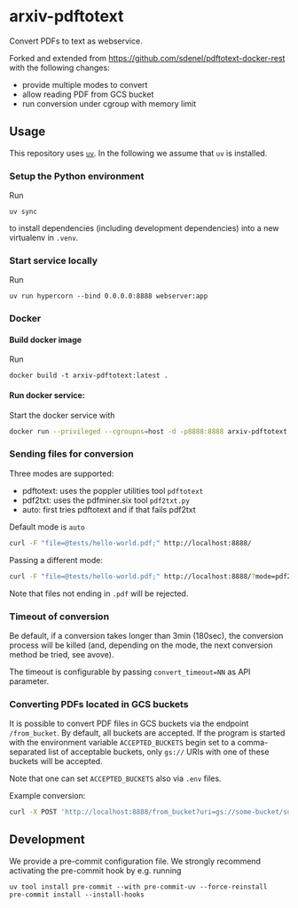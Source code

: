 arxiv-pdftotext
===============

Convert PDFs to text as webservice.

Forked and extended from https://github.com/sdenel/pdftotext-docker-rest
with the following changes:

- provide multiple modes to convert
- allow reading PDF from GCS bucket
- run conversion under cgroup with memory limit


## Usage

This repository uses [`uv`](https://docs.astral.sh/uv/). In the following
we assume that `uv` is installed.

### Setup the Python environment

Run
```
uv sync
```
to install dependencies (including development dependencies) into a new
virtualenv in `.venv`.

### Start service locally

Run
```
uv run hypercorn --bind 0.0.0.0:8888 webserver:app
```

### Docker

#### Build docker image

Run
```
docker build -t arxiv-pdftotext:latest .
```

#### Run docker service:

Start the docker service with
```bash
docker run --privileged --cgroupns=host -d -p8888:8888 arxiv-pdftotext:latest
```

### Sending files for conversion

Three modes are supported:
- pdftotext: uses the poppler utilities tool `pdftotext`
- pdf2txt: uses the pdfminer.six tool `pdf2txt.py`
- auto: first tries pdftotext and if that fails pdf2txt

Default mode is `auto`

```bash
curl -F "file=@tests/hello-world.pdf;" http://localhost:8888/
```

Passing a different mode:
```bash
curl -F "file=@tests/hello-world.pdf;" http://localhost:8888/?mode=pdf2txt
```

Note that files not ending in `.pdf` will be rejected.

### Timeout of conversion

Be default, if a conversion takes longer than 3min (180sec), the conversion
process will be killed (and, depending on the mode, the next conversion method
be tried, see avove).

The timeout is configurable by passing `convert_timeout=NN` as API parameter.

### Converting PDFs located in GCS buckets

It is possible to convert PDF files in GCS buckets via the endpoint
`/from_bucket`. By default, all buckets are accepted.
If the program is started with the environment variable `ACCEPTED_BUCKETS`
begin set to a comma-separated list of acceptable buckets,
only `gs://` URIs with one of these buckets will be accepted.

Note that one can set `ACCEPTED_BUCKETS` also via `.env` files.

Example conversion:

```bash
curl -X POST 'http://localhost:8888/from_bucket?uri=gs://some-bucket/some-file.pdf'
```

## Development

We provide a pre-commit configuration file. We strongly recommend activating
the pre-commit hook by e.g. running
```
uv tool install pre-commit --with pre-commit-uv --force-reinstall
pre-commit install --install-hooks
```

